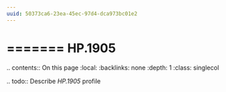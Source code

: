 ```yaml
---
uuid: 50373ca6-23ea-45ec-97d4-dca973bc01e2
---
```



=======
HP.1905
=======

.. contents:: On this page
    :local:
    :backlinks: none
    :depth: 1
    :class: singlecol

.. todo::
    Describe *HP.1905* profile

